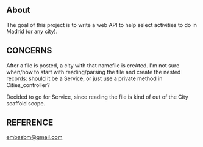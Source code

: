 ## About

The goal of this project is to write a web API to help select activities to do in Madrid (or any city).

## CONCERNS

After a file is posted, a city with that namefile is creAted. I'm not sure when/how to start with reading/parsing the file and create the nested records: should it be a Service, or just use a private method in Cities_controller?

Decided to go for Service, since reading the file is kind of out of the City scaffold scope.

## REFERENCE
embasbm@gmail.com

